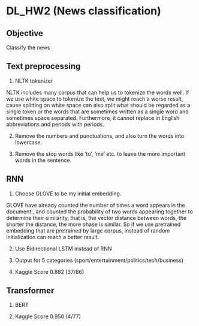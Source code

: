 # DL_HW2 (News classification)

## Objective

Classify the news

## Text preprocessing

1. NLTK tokenizer

NLTK includes many corpus that can help us to tokenize the words well. If we use white space to tokenize the text, we might reach a worse result, cause splitting on white space can also split what should be regarded as a single token or the words that are sometimes written as a single word and sometimes space separated. Furthermore, it cannot replace in English abbreviations and periods with periods.

2. Remove the numbers and punctuations, and also turn the words into lowercase. 

3. Remove the stop words like ‘to’, ‘me’ etc. to leave the more important words in the sentence.

## RNN

1. Choose GLOVE to be my initial embedding.

GLOVE have already counted the number of times a word appears in the document , and counted the probability of two words appearing together to determine their similarity, that is, the vector distance between words, the shorter the distance, the more phase is similar. So if we use pretrained embedding that are pretrained by large corpus, instead of random initialization can reach a better result.

2. Use Bidirectional LSTM instead of RNN

3. Output for 5 categories (sport/entertainment/politics/tech/business)

4. Kaggle Score 0.882 (37/86)

## Transformer

1. BERT

2. Kaggle Score 0.950 (4/77)
